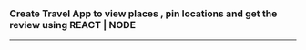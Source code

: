 <h3>
  Create Travel App to view places , pin locations and get the review using REACT | NODE </h3>
  <hr>
